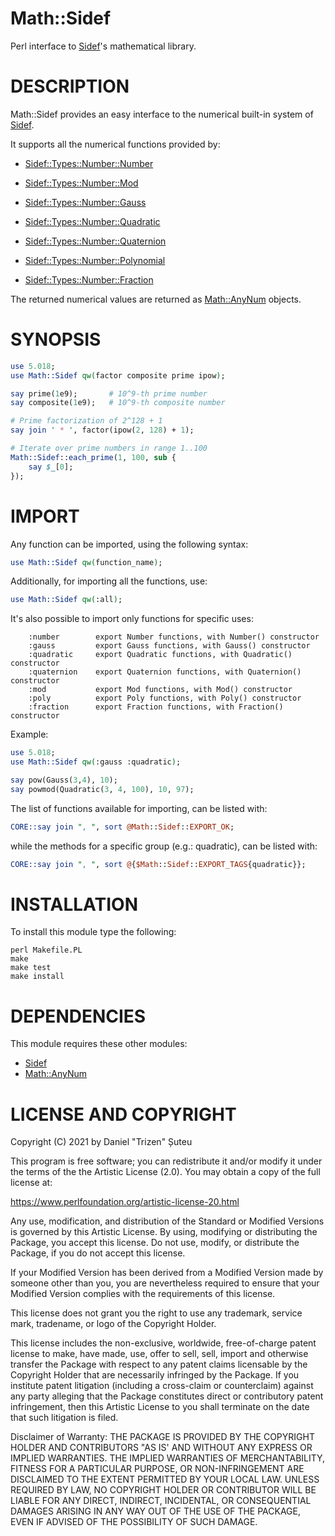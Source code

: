 # Math::Sidef

Perl interface to [Sidef](https://metacpan.org/release/Sidef)'s mathematical library.

# DESCRIPTION

Math::Sidef provides an easy interface to the numerical built-in system of [Sidef](https://metacpan.org/release/Sidef).

It supports all the numerical functions provided by:


* [Sidef::Types::Number::Number](https://metacpan.org/pod/Sidef::Types::Number::Number)

* [Sidef::Types::Number::Mod](https://metacpan.org/pod/Sidef::Types::Number::Mod)

* [Sidef::Types::Number::Gauss](https://metacpan.org/pod/Sidef::Types::Number::Gauss)

* [Sidef::Types::Number::Quadratic](https://metacpan.org/pod/Sidef::Types::Number::Quadratic)

* [Sidef::Types::Number::Quaternion](https://metacpan.org/pod/Sidef::Types::Number::Quaternion)

* [Sidef::Types::Number::Polynomial](https://metacpan.org/pod/Sidef::Types::Number::Polynomial)

* [Sidef::Types::Number::Fraction](https://metacpan.org/pod/Sidef::Types::Number::Fraction)


The returned numerical values are returned as [Math::AnyNum](https://metacpan.org/release/Math-AnyNum) objects.

# SYNOPSIS

```perl
use 5.018;
use Math::Sidef qw(factor composite prime ipow);

say prime(1e9);       # 10^9-th prime number
say composite(1e9);   # 10^9-th composite number

# Prime factorization of 2^128 + 1
say join ' * ', factor(ipow(2, 128) + 1);

# Iterate over prime numbers in range 1..100
Math::Sidef::each_prime(1, 100, sub {
    say $_[0];
});
```

# IMPORT

Any function can be imported, using the following syntax:

```perl
use Math::Sidef qw(function_name);
```

Additionally, for importing all the functions, use:

```perl
use Math::Sidef qw(:all);
```

It's also possible to import only functions for specific uses:

```
    :number        export Number functions, with Number() constructor
    :gauss         export Gauss functions, with Gauss() constructor
    :quadratic     export Quadratic functions, with Quadratic() constructor
    :quaternion    export Quaternion functions, with Quaternion() constructor
    :mod           export Mod functions, with Mod() constructor
    :poly          export Poly functions, with Poly() constructor
    :fraction      export Fraction functions, with Fraction() constructor
```

Example:

```perl
use 5.018;
use Math::Sidef qw(:gauss :quadratic);

say pow(Gauss(3,4), 10);
say powmod(Quadratic(3, 4, 100), 10, 97);
```

The list of functions available for importing, can be listed with:

```perl
CORE::say join ", ", sort @Math::Sidef::EXPORT_OK;
```

while the methods for a specific group (e.g.: quadratic), can be listed with:

```perl
CORE::say join ", ", sort @{$Math::Sidef::EXPORT_TAGS{quadratic}};
```

# INSTALLATION

To install this module type the following:

```console
perl Makefile.PL
make
make test
make install
```

# DEPENDENCIES

This module requires these other modules:

* [Sidef](https://metacpan.org/release/Sidef)
* [Math::AnyNum](https://metacpan.org/release/Math-AnyNum)

# LICENSE AND COPYRIGHT

Copyright (C) 2021 by Daniel "Trizen" Șuteu

This program is free software; you can redistribute it and/or modify it
under the terms of the the Artistic License (2.0). You may obtain a
copy of the full license at:

https://www.perlfoundation.org/artistic-license-20.html

Any use, modification, and distribution of the Standard or Modified
Versions is governed by this Artistic License. By using, modifying or
distributing the Package, you accept this license. Do not use, modify,
or distribute the Package, if you do not accept this license.

If your Modified Version has been derived from a Modified Version made
by someone other than you, you are nevertheless required to ensure that
your Modified Version complies with the requirements of this license.

This license does not grant you the right to use any trademark, service
mark, tradename, or logo of the Copyright Holder.

This license includes the non-exclusive, worldwide, free-of-charge
patent license to make, have made, use, offer to sell, sell, import and
otherwise transfer the Package with respect to any patent claims
licensable by the Copyright Holder that are necessarily infringed by the
Package. If you institute patent litigation (including a cross-claim or
counterclaim) against any party alleging that the Package constitutes
direct or contributory patent infringement, then this Artistic License
to you shall terminate on the date that such litigation is filed.

Disclaimer of Warranty: THE PACKAGE IS PROVIDED BY THE COPYRIGHT HOLDER
AND CONTRIBUTORS "AS IS' AND WITHOUT ANY EXPRESS OR IMPLIED WARRANTIES.
THE IMPLIED WARRANTIES OF MERCHANTABILITY, FITNESS FOR A PARTICULAR
PURPOSE, OR NON-INFRINGEMENT ARE DISCLAIMED TO THE EXTENT PERMITTED BY
YOUR LOCAL LAW. UNLESS REQUIRED BY LAW, NO COPYRIGHT HOLDER OR
CONTRIBUTOR WILL BE LIABLE FOR ANY DIRECT, INDIRECT, INCIDENTAL, OR
CONSEQUENTIAL DAMAGES ARISING IN ANY WAY OUT OF THE USE OF THE PACKAGE,
EVEN IF ADVISED OF THE POSSIBILITY OF SUCH DAMAGE.
